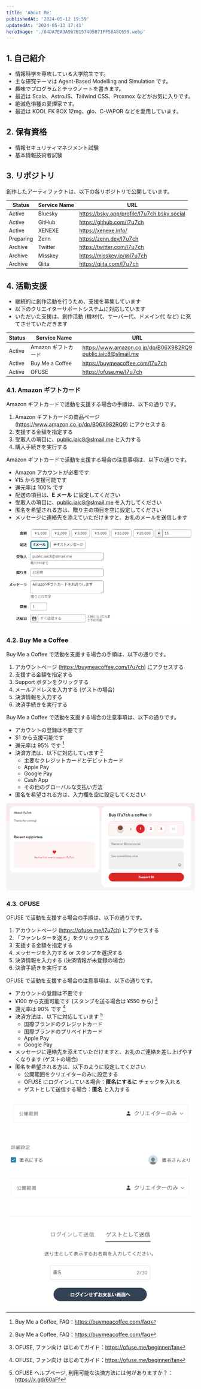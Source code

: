 ```yaml
---
title: 'About Me'
publishedAt: '2024-05-12 19:59'
updatedAt: '2024-05-13 17:41'
heroImage: './84DA7EA3A967B157405B71FF58A8C659.webp'
---
```


## 1. 自己紹介

- 情報科学を専攻している大学院生です。
- 主な研究テーマは Agent-Based Modelling and Simulation です。
- 趣味でプログラムとテックノートを書きます。
- 最近は Scala、AstroJS、Tailwind CSS、Proxmox などがお気に入りです。
- 絶滅危惧種の愛煙家です。
- 最近は KOOL FK BOX 12mg、glo、C-VAPOR などを愛用しています。

## 2. 保有資格

- 情報セキュリティマネジメント試験
- 基本情報技術者試験

## 3. リポジトリ

創作したアーティファクトは、以下の各リポジトリで公開しています。

| Status                                                                       | Service Name | URL                                         |
| ---------------------------------------------------------------------------- | ------------ | ------------------------------------------- |
| <span class="rounded-md bg-red-600 px-2 py-1 text-center">Active</span>      | Bluesky      | https://bsky.app/profile/l7u7ch.bsky.social |
| <span class="rounded-md bg-red-600 px-2 py-1 text-center">Active</span>      | GitHub       | https://github.com/l7u7ch                   |
| <span class="rounded-md bg-red-600 px-2 py-1 text-center">Active</span>      | XENEXE       | https://xenexe.info/                        |
| <span class="rounded-md bg-green-600 px-2 py-1 text-center">Preparing</span> | Zenn         | https://zenn.dev/l7u7ch                     |
| <span class="rounded-md bg-sky-600 px-2 py-1 text-center">Archive</span>     | Twitter      | https://twitter.com/l7u7ch                  |
| <span class="rounded-md bg-sky-600 px-2 py-1 text-center">Archive</span>     | Misskey      | https://misskey.io/@l7u7ch                  |
| <span class="rounded-md bg-sky-600 px-2 py-1 text-center">Archive</span>     | Qiita        | https://qiita.com/l7u7ch                    |

## 4. 活動支援

- 継続的に創作活動を行うため、支援を募集しています
- 以下のクリエイターサポートシステムに対応しています
- いただいた支援は、創作活動 (機材代、サーバー代、ドメイン代 など) に充てさせていただきます

| Status                                                                  | Service Name        | URL                                                                  |
| ----------------------------------------------------------------------- | ------------------- | -------------------------------------------------------------------- |
| <span class="rounded-md bg-red-600 px-2 py-1 text-center">Active</span> | Amazon ギフトカード | https://www.amazon.co.jp/dp/B06X982RQ9 <br /> public.iaic8@slmail.me |
| <span class="rounded-md bg-red-600 px-2 py-1 text-center">Active</span> | Buy Me a Coffee     | https://buymeacoffee.com/l7u7ch                                      |
| <span class="rounded-md bg-red-600 px-2 py-1 text-center">Active</span> | OFUSE               | https://ofuse.me/l7u7ch                                              |

### 4.1. Amazon ギフトカード

Amazon ギフトカードで活動を支援する場合の手順は、以下の通りです。

1. Amazon ギフトカードの商品ページ (https://www.amazon.co.jp/dp/B06X982RQ9) にアクセスする
2. 支援する金額を指定する
3. 受取人の項目に、public.iaic8@slmail.me と入力する
4. 購入手続きを実行する

Amazon ギフトカードで活動を支援する場合の注意事項は、以下の通りです。

- Amazon アカウントが必要です
- ¥15 から支援可能です
- 還元率は 100% です
- 配送の項目は、**E メール** に設定してください
- 受取人の項目に、public.iaic8@slmail.me を入力してください
- 匿名を希望される方は、贈り主の項目を空に設定してください
- メッセージに連絡先を添えていただけますと、お礼のメールを送信します

![](./35B143C606B443687BF5940F94BFEF4B.png)

### 4.2. Buy Me a Coffee

Buy Me a Coffee で活動を支援する場合の手順は、以下の通りです。

1. アカウントページ (https://buymeacoffee.com/l7u7ch) にアクセスする
2. 支援する金額を指定する
3. Support ボタンをクリックする
4. メールアドレスを入力する (ゲストの場合)
5. 決済情報を入力する
6. 決済手続きを実行する

Buy Me a Coffee で活動を支援する場合の注意事項は、以下の通りです。

- アカウントの登録は不要です
- $1 から支援可能です
- 還元率は 95% です [^2.1]
- 決済方法は、以下に対応しています [^2.1]
  - 主要なクレジットカードとデビットカード
  - Apple Pay
  - Google Pay
  - Cash App
  - その他のグローバルな支払い方法
- 匿名を希望される方は、入力欄を空に設定してください

[^2.1]: Buy Me a Coffee, FAQ：https://buymeacoffee.com/faq

![](8F43D2F934DFA7942CDD8402A1F72B64.png)

### 4.3. OFUSE

OFUSE で活動を支援する場合の手順は、以下の通りです。

1. アカウントページ (https://ofuse.me/l7u7ch) にアクセスする
2. 「ファンレターを送る」をクリックする
3. 支援する金額を指定する
4. メッセージを入力する or スタンプを選択する
5. 決済情報を入力する (決済情報が未登録の場合)
6. 決済手続きを実行する

OFUSE で活動を支援する場合の注意事項は、以下の通りです。

- アカウントの登録は不要です
- ¥100 から支援可能です (スタンプを送る場合は ¥550 から) [^4.1]
- 還元率は 90% です [^4.1]
- 決済方法は、以下に対応しています [^4.2]
  - 国際ブランドのクレジットカード
  - 国際ブランドのプリペイドカード
  - Apple Pay
  - Google Pay
- メッセージに連絡先を添えていただけますと、お礼のご連絡を差し上げやすくなります (ゲストの場合)
- 匿名を希望される方は、以下のように設定してください
  - 公開範囲をクリエイターのみに設定する
  - OFUSE にログインしている場合：**匿名にするに** チェックを入れる
  - ゲストとして送信する場合：**匿名** と入力する

[^4.1]: OFUSE, ファン向け はじめてガイド：https://ofuse.me/beginner/fan
[^4.2]: OFUSE ヘルプページ, 利用可能な決済方法には何がありますか？：https://x.gd/60aFf

![](./B3A72C3C222E5C0DE9F19A30B0F5A489.png)

![](./09F4F138D80AE0B0C962B99783AF673B.png)
